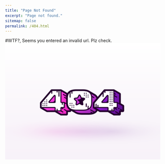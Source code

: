 ```yaml
---
title: "Page Not Found"
excerpt: "Page not found."
sitemap: false
permalink: /404.html
---
```


#WTF?, Seems you entered an invalid url. Plz check.
![404](../images/404.png)

<!-- <script type="text/javascript">
  var GOOG_FIXURL_LANG = 'en';
  var GOOG_FIXURL_SITE = '{{ site.url }}'
</script>

<script type="text/javascript"
  src="//linkhelp.clients.google.com/tbproxy/lh/wm/fixurl.js">
</script>
 -->
